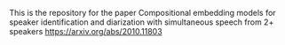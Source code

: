 This is the repository for the paper 
Compositional embedding models for speaker identification and diarization with simultaneous speech from 2+ speakers
https://arxiv.org/abs/2010.11803
